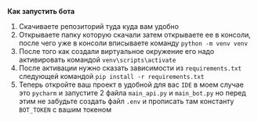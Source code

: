 **Как запустить бота**

1) Скачиваете репозиторий туда куда вам удобно
2) Открываете папку которую скачали затем открываете ее в консоли, после чего уже в консоли вписываете команду `python -m venv venv`
3) После того как создали виртуальное окружение его надо активировать командой `venv\scripts\activate`
4) После активации нужно сказать зависимости из `requirements.txt` следующей командой `pip install -r requirements.txt`
5) Теперь откройте ваш проект в удобной для вас `IDE` в моем случае это `pycharm` и запустите 2 файла `main_api.py` и `main_bot.py` но перед этим не забудьте создать файл `.env` и прописать там константу `BOT_TOKEN` с вашим токеном
